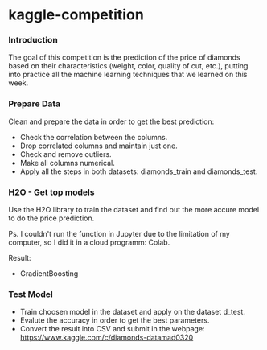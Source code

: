 # kaggle-competition


### Introduction

The goal of this competition is the prediction of the price of diamonds based on their characteristics (weight, color, quality of cut, etc.), putting into practice all the machine learning techniques that we learned on this week.

### Prepare Data

Clean and prepare the data in order to get the best prediction:
- Check the correlation between the columns.
- Drop correlated columns and maintain just one.
- Check and remove outliers.
- Make all columns numerical. 
- Apply all the steps in both datasets: diamonds_train and diamonds_test.

### H2O - Get top models

Use the H2O library to train the dataset and find out the more accure model to do the price prediction. 

Ps. I couldn't run the function in Jupyter due to the limitation of my computer, so I did it in a cloud programm: Colab.

Result:

- GradientBoosting

### Test Model

- Train choosen model in the dataset and apply on the dataset d_test.  
- Evalute the accuracy in order to get the best parameters.
- Convert the result into CSV and submit in the webpage: https://www.kaggle.com/c/diamonds-datamad0320